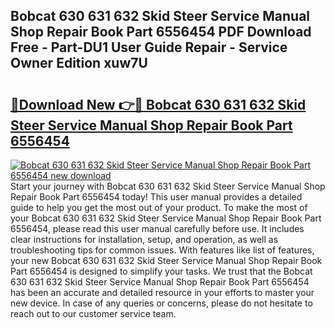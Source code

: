 ## Bobcat 630 631 632 Skid Steer Service Manual Shop Repair Book Part 6556454 PDF Download Free - Part-DU1 User Guide Repair - Service Owner Edition xuw7U

# <h2><a href="http://bc84410.oget.top/?id=Bobcat+630+631+632+Skid+Steer+Service+Manual+Shop+Repair+Book+Part+6556454">🔗Download New 👉🔴 Bobcat 630 631 632 Skid Steer Service Manual Shop Repair Book Part 6556454</a></h2>

[![Bobcat 630 631 632 Skid Steer Service Manual Shop Repair Book Part 6556454 new download](https://i.imgur.com/5g1atiW.png)](http://bc84410.oget.top/?id=Bobcat+630+631+632+Skid+Steer+Service+Manual+Shop+Repair+Book+Part+6556454)
Start your journey with Bobcat 630 631 632 Skid Steer Service Manual Shop Repair Book Part 6556454 today! This user manual provides a detailed guide to help you get the most out of your product. To make the most of your Bobcat 630 631 632 Skid Steer Service Manual Shop Repair Book Part 6556454, please read this user manual carefully before use. It includes clear instructions for installation, setup, and operation, as well as troubleshooting tips for common issues. With features like list of features, your new Bobcat 630 631 632 Skid Steer Service Manual Shop Repair Book Part 6556454 is designed to simplify your tasks. We trust that the Bobcat 630 631 632 Skid Steer Service Manual Shop Repair Book Part 6556454 has been an accurate and detailed resource in your efforts to master your new device. In case of any queries or concerns, please do not hesitate to reach out to our customer service team.
